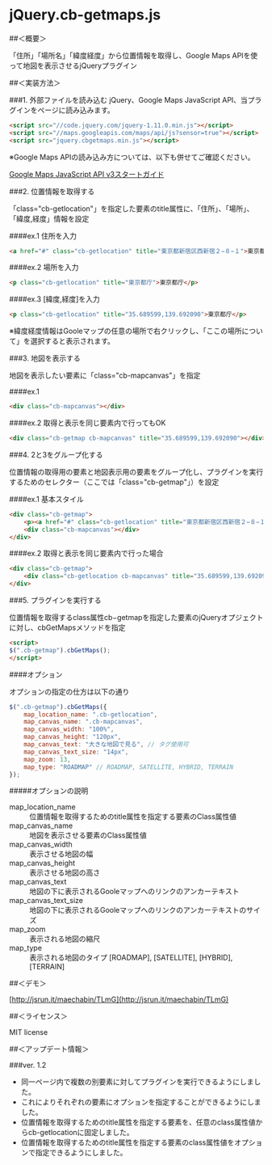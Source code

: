 # jQuery.cb-getmaps.js

##＜概要＞

「住所」「場所名」「緯度経度」から位置情報を取得し、Google Maps APIを使って地図を表示させるjQueryプラグイン


##＜実装方法＞

###1. 外部ファイルを読み込む
jQuery、Google Maps JavaScript API、当プラグインをページに読み込みます。
```html
<script src="//code.jquery.com/jquery-1.11.0.min.js"></script>
<script src="//maps.googleapis.com/maps/api/js?sensor=true"></script>
<script src="jquery.cbgetmaps.min.js"></script>
```

※Google Maps APIの読み込み方については、以下も併せてご確認ください。

[Google Maps JavaScript API v3スタートガイド](https://developers.google.com/maps/documentation/javascript/tutorial?hl=ja)

###2. 位置情報を取得する

「class="cb-getlocation"」を指定した要素のtitle属性に、「住所」、「場所」、「緯度,経度」情報を設定

####ex.1 住所を入力
```html
<a href="#" class="cb-getlocation" title="東京都新宿区西新宿２−８−１">東京都庁</a></p>
```

####ex.2 場所を入力
```html
<p class="cb-getlocation" title="東京都庁">東京都庁</p>
```

####ex.3 [緯度,経度]を入力
```html
<p class="cb-getlocation" title="35.689599,139.692090">東京都庁</p>
```

※緯度経度情報はGooleマップの任意の場所で右クリックし、「ここの場所について」を選択すると表示されます。



###3. 地図を表示する

地図を表示したい要素に「class="cb-mapcanvas"」を指定

####ex.1
```html
<div class="cb-mapcanvas"></div>
```

####ex.2 取得と表示を同じ要素内で行ってもOK
```html
<div class="cb-getmap cb-mapcanvas" title="35.689599,139.692090"></div>
```

###4. 2と3をグループ化する

位置情報の取得用の要素と地図表示用の要素をグループ化し、プラグインを実行するためのセレクター（ここでは「class="cb-getmap"」）を設定

####ex.1 基本スタイル
```html
<div class="cb-getmap">
	<p><a href="#" class="cb-getlocation" title="東京都新宿区西新宿２−８−１">東京都庁</a></p>
	<div class="cb-mapcanvas"></div>
</div>
```

####ex.2 取得と表示を同じ要素内で行った場合
```html
<div class="cb-getmap">
	<div class="cb-getlocation cb-mapcanvas" title="35.689599,139.692090"></div>
</div>
```

###5. プラグインを実行する

位置情報を取得するclass属性cb−getmapを指定した要素のjQueryオプジェクトに対し、cbGetMapsメソッドを指定

```html
<script>
$(".cb-getmap").cbGetMaps();
</script>
```

####オプション

オプションの指定の仕方は以下の通り

```js
$(".cb-getmap").cbGetMaps({
	map_location_name: ".cb-getlocation",
	map_canvas_name: ".cb-mapcanvas",
	map_canvas_width: "100%",
	map_canvas_height: "120px",
	map_canvas_text: "大きな地図で見る", // タグ使用可
	map_canvas_text_size: "14px",
	map_zoom: 13,
	map_type: "ROADMAP" // ROADMAP, SATELLITE, HYBRID, TERRAIN
});
```

#####オプションの説明
<dl>
	<dt>map_location_name</dt>
	<dd>位置情報を取得するためのtitle属性を指定する要素のClass属性値</dd>
	<dt>map_canvas_name</dt>
	<dd>地図を表示させる要素のClass属性値</dd>
	<dt>map_canvas_width</dt>
	<dd>表示させる地図の幅</dd>
	<dt>map_canvas_height</dt>
	<dd>表示させる地図の高さ</dd>
	<dt>map_canvas_text</dt>
	<dd>地図の下に表示されるGooleマップへのリンクのアンカーテキスト</dd>
	<dt>map_canvas_text_size</dt>
	<dd>地図の下に表示されるGooleマップへのリンクのアンカーテキストのサイズ</dd>
	<dt>map_zoom</dt>
	<dd>表示される地図の縮尺</dd>
	<dt>map_type</dt>
	<dd>表示される地図のタイプ [ROADMAP], [SATELLITE], [HYBRID], [TERRAIN]</dd>
</dl>


##＜デモ＞

[http://jsrun.it/maechabin/TLmG](http://jsrun.it/maechabin/TLmG)


##＜ライセンス＞

MIT license

##＜アップデート情報＞

###ver. 1.2

- 同一ページ内で複数の別要素に対してプラグインを実行できるようにしました。
- これによりそれぞれの要素にオプションを指定することができるようにしました。
- 位置情報を取得するためのtitle属性を指定する要素を、任意のclass属性値からcb-getlocationに固定しました。
- 位置情報を取得するためのtitle属性を指定する要素のclass属性値をオプションで指定できるようにしました。


